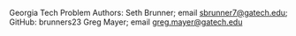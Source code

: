 Georgia Tech Problem Authors:
Seth Brunner; email sbrunner7@gatech.edu; GitHub: brunners23
Greg Mayer; email greg.mayer@gatech.edu
